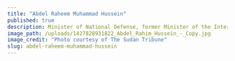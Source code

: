```yaml
---
title: "Abdel Raheem Muhammad Hussein"
published: true
description: Minister of National Defense, former Minister of the Interior, former Sudanese President’s Special Representative in Darfur
image_path: /uploads/1427828931822_Abdel_Rahim_Hussein_-_Copy.jpg
image_credit: "Photo courtesy of The Sudan Tribune"
slug: abdel-raheem-muhammad-hussein
---
```


